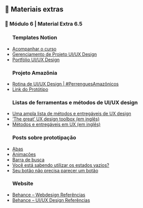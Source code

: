 <h2 dir="auto"> 🔗 Materiais extras </h2>

<h3 dir="auto"> 🔶 Módulo 6 | Material Extra 6.5 </h3>
<ul dir="auto">

<h3> Templates Notion </h3>
  <li><a href="https://www.notion.so/Bootcampinho-UI-UX-476028b04b214c419d23158f612d91af"> Acompanhar o curso </a></li>
  <li><a href="https://sheisacreative.notion.site/Nome-do-Projeto-Bootcampinho-UI-UX-29cc67452d274688b297ed51cb95ee04"> Gerenciamento de Projeto UI/UX Design </a></li>
  <li><a href="https://sheisacreative.notion.site/UI-UX-Designer-Bootcampinho-UI-UX-015ec666dd424e398492074e277b748e"> Portfólio UI/UX Design </a></li> 

<h3> Projeto Amazônia </h3>
  <li><a href="https://www.youtube.com/playlist?list=PLuDfCQO9tvX3FiP79hkAJPSHaL2kS8n6H"> Rotina de UI/UX Design | #PerrenguesAmazônicos </a></li>
  <li><a href="https://xd.adobe.com/view/2d8d60c0-9655-4fda-9d8e-79f958cf8d00-78de/"> Link do Protótipo </a></li>

<h3> Listas de ferramentas e métodos de UI/UX design </h3>
  <li><a href="https://brasil.uxdesign.cc/uma-ampla-lista-de-m%C3%A9todos-e-entreg%C3%A1veis-de-ux-design-7b83a859d234"> Uma ampla lista de métodos e entregáveis de UX design</a></li>
  <li><a href="https://uxdesign.cc/the-great-ux-design-toolbox-fc0f28d7e976"> ‘The great’ UX design toolbox (em inglês)</a></li>
  <li><a href="https://miro.com/app/board/o9J_ktZHnRA=/"> Métodos e entregáveis em UX (em inglês) </a></li>

<h3> Posts sobre prototipação </h3>
  <li><a href="https://www.linkedin.com/posts/sheisacreative_aceleracreatorlinkedin-uidesign-ui-activity-6976291424149385216-K2iN?utm_source=share&utm_medium=member_desktop"> Abas </a></li>
  <li><a href="https://www.linkedin.com/posts/sheisacreative_aceleracreatorlinkedin-uidesign-ui-activity-6975552424535027712-GFdh?utm_source=share&utm_medium=member_desktop"> Animações </a></li>
  <li><a href="https://www.linkedin.com/posts/sheisacreative_aceleracreatorlinkedin-uidesign-ui-activity-6975181486811426816-1hOa?utm_source=share&utm_medium=member_desktop"> Barra de busca </a></li>
  <li><a href="https://www.instagram.com/p/CVBScV0Dphp/?utm_source=ig_embed&ig_rid=1c67d483-3845-4aea-9cab-052987658167"> Você está sabendo utilizar os estados vazios? </a></li>
  <li><a href="https://www.linkedin.com/posts/sheisacreative_aceleracreatorlinkedin-uidesign-ui-activity-6975943664686497792-9gHh?utm_source=share&utm_medium=member_desktop"> Seu botão não precisa parecer um botão </a></li>

<h3> Website </h3>
  <li><a href="https://www.behance.net/collection/190936295/Webdesign"> Behance – Webdesign Referências </a></li>
  <li><a href="https://www.behance.net/collection/176214609/UIUX-Design"> Behance – UI/UX Design Referências </a></li>







</ul>